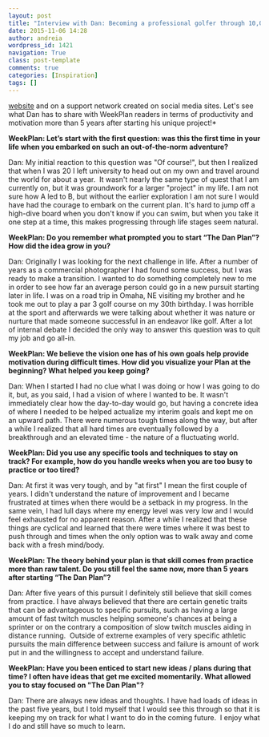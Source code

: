 ```yaml
---
layout: post
title: "Interview with Dan: Becoming a professional golfer through 10,000 hours of deliberate practice"
date: 2015-11-06 14:28
author: andreia
wordpress_id: 1421
navigation: True
class: post-template
comments: true
categories: [Inspiration]
tags: []
---
```



[website](http://thedanplan.com/) and on a support network created on social media sites. Let's see what Dan has to share with WeekPlan readers in terms of productivity and motivation more than 5 years after starting his unique project!*


**WeekPlan: Let’s start with the first question: was this the first time in your life when you embarked on such an out-of-the-norm adventure?**


Dan: My initial reaction to this question was "Of course!", but then I realized that when I was 20 I left university to head out on my own and travel around the world for about a year.  It wasn't nearly the same type of quest that I am currently on, but it was groundwork for a larger "project" in my life. I am not sure how A led to B, but without the earlier exploration I am not sure I would have had the courage to embark on the current plan. It's hard to jump off a high-dive board when you don't know if you can swim, but when you take it one step at a time, this makes progressing through life stages seem natural.


**WeekPlan: Do you remember what prompted you to start “The Dan Plan”? How did the idea grow in you?**


Dan: Originally I was looking for the next challenge in life. After a number of years as a commercial photographer I had found some success, but I was ready to make a transition. I wanted to do something completely new to me in order to see how far an average person could go in a new pursuit starting later in life. I was on a road trip in Omaha, NE visiting my brother and he took me out to play a par 3 golf course on my 30th birthday. I was horrible at the sport and afterwards we were talking about whether it was nature or nurture that made someone successful in an endeavor like golf. After a lot of internal debate I decided the only way to answer this question was to quit my job and go all-in.


**WeekPlan: We believe the vision one has of his own goals help provide motivation during difficult times. How did you visualize your Plan at the beginning? What helped you keep going?**


Dan: When I started I had no clue what I was doing or how I was going to do it, but, as you said, I had a vision of where I wanted to be. It wasn't immediately clear how the day-to-day would go, but having a concrete idea of where I needed to be helped actualize my interim goals and kept me on an upward path. There were numerous tough times along the way, but after a while I realized that all hard times are eventually followed by a breakthrough and an elevated time - the nature of a fluctuating world.


**WeekPlan: Did you use any specific tools and techniques to stay on track? For example, how do you handle weeks when you are too busy to practice or too tired?**


Dan: At first it was very tough, and by "at first" I mean the first couple of years. I didn't understand the nature of improvement and I became frustrated at times when there would be a setback in my progress. In the same vein, I had lull days where my energy level was very low and I would feel exhausted for no apparent reason. After a while I realized that these things are cyclical and learned that there were times where it was best to push through and times when the only option was to walk away and come back with a fresh mind/body.


**WeekPlan: The theory behind your plan is that skill comes from practice more than raw talent. Do you still feel the same now, more than 5 years after starting “The Dan Plan”?**


Dan: After five years of this pursuit I definitely still believe that skill comes from practice. I have always believed that there are certain genetic traits that can be advantageous to specific pursuits, such as having a large amount of fast twitch muscles helping someone's chances at being a sprinter or on the contrary a composition of slow twitch muscles aiding in distance running.  Outside of extreme examples of very specific athletic pursuits the main difference between success and failure is amount of work put in and the willingness to accept and understand failure.


**WeekPlan: Have you been enticed to start new ideas / plans during that time? I often have ideas that get me excited momentarily. What allowed you to stay focused on "The Dan Plan"?**


Dan: There are always new ideas and thoughts. I have had loads of ideas in the past five years, but I told myself that I would see this through so that it is keeping my on track for what I want to do in the coming future.  I enjoy what I do and still have so much to learn.

